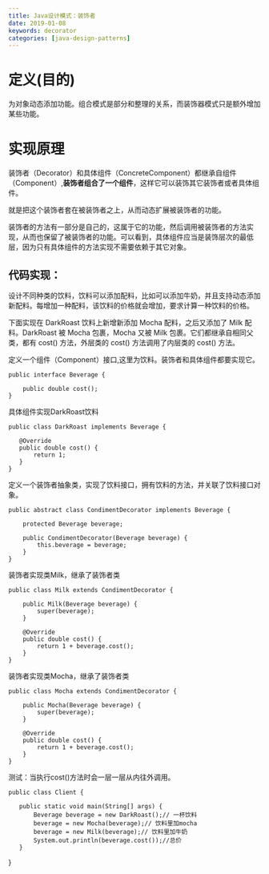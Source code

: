 ```yaml
---
title: Java设计模式：装饰者
date: 2019-01-08 
keywords: decorator
categories: [java-design-patterns]
---
```

# 定义(目的)
为对象动态添加功能。组合模式是部分和整理的关系，而装饰器模式只是额外增加某些功能。

# 实现原理

装饰者（Decorator）和具体组件（ConcreteComponent）都继承自组件（Component）,**装饰者组合了一个组件**，这样它可以装饰其它装饰者或者具体组件。

就是把这个装饰者套在被装饰者之上，从而动态扩展被装饰者的功能。

装饰者的方法有一部分是自己的，这属于它的功能，然后调用被装饰者的方法实现，从而也保留了被装饰者的功能。可以看到，具体组件应当是装饰层次的最低层，因为只有具体组件的方法实现不需要依赖于其它对象。

## 代码实现：
设计不同种类的饮料，饮料可以添加配料，比如可以添加牛奶，并且支持动态添加新配料。每增加一种配料，该饮料的价格就会增加，要求计算一种饮料的价格。

下面实现在 DarkRoast 饮料上新增新添加 Mocha 配料，之后又添加了 Milk 配料。DarkRoast 被 Mocha 包裹，Mocha 又被 Milk 包裹。它们都继承自相同父类，都有 cost() 方法，外层类的 cost() 方法调用了内层类的 cost() 方法。

    
   定义一个组件（Component）接口,这里为饮料。装饰者和具体组件都要实现它。
   
    public interface Beverage {
    
        public double cost();
    }
    
   具体组件实现DarkRoast饮料
   
    public class DarkRoast implements Beverage {
   
       @Override
       public double cost() {
           return 1;
       }
    }
    
   定义一个装饰者抽象类，实现了饮料接口，拥有饮料的方法，并关联了饮料接口对象。
    
    public abstract class CondimentDecorator implements Beverage {
    
        protected Beverage beverage;
    
        public CondimentDecorator(Beverage beverage) {
            this.beverage = beverage;
        }
    }
    
   装饰者实现类Milk，继承了装饰者类
   
    public class Milk extends CondimentDecorator {
    
        public Milk(Beverage beverage) {
            super(beverage);
        }
    
        @Override
        public double cost() {
            return 1 + beverage.cost();
        }
    }
    
   装饰者实现类Mocha，继承了装饰者类
   
    public class Mocha extends CondimentDecorator {
    
        public Mocha(Beverage beverage) {
            super(beverage);
        }
    
        @Override
        public double cost() {
            return 1 + beverage.cost();
        }
    }

   测试：当执行cost()方法时会一层一层从内往外调用。
   
    public class Client {
   
       public static void main(String[] args) {
           Beverage beverage = new DarkRoast();// 一杯饮料
           beverage = new Mocha(beverage);// 饮料里加mocha
           beverage = new Milk(beverage);// 饮料里加牛奶
           System.out.println(beverage.cost());//总价
       }
   }
